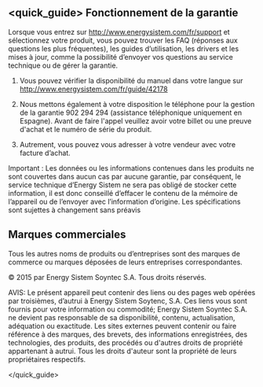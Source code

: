 ## <quick_guide> Fonctionnement de la garantie

Lorsque vous entrez sur http://www.energysistem.com/fr/support et sélectionnez votre produit, vous pouvez trouver les FAQ (réponses aux questions les plus fréquentes), les guides d’utilisation, les drivers et les mises à jour, comme la possibilité d’envoyer vos questions au service technique ou de gérer la garantie.

1. Vous pouvez vérifier la disponibilité du manuel dans votre langue sur
http://www.energysistem.com/fr/guide/42178

2. Nous mettons également à votre disposition le téléphone pour la gestion de la garantie 902 294 294 (assistance téléphonique uniquement en Espagne). Avant de faire l'appel veuillez avoir votre billet ou une preuve d'achat et le numéro de série du produit.

3. Autrement, vous pouvez vous adresser à votre vendeur avec votre facture d’achat.

Important : Les données ou les informations contenues dans les produits ne sont couvertes dans aucun cas par aucune garantie, par conséquent, le service technique d’Energy Sistem ne sera pas obligé de stocker cette information, il est donc conseillé d’effacer le contenu de la mémoire de l’appareil ou de l’envoyer avec l’information d’origine. Les spécifications sont sujettes à changement sans préavis

## Marques commerciales

Tous les autres noms de produits ou d’entreprises sont des marques de commerce ou marques déposées de leurs entreprises correspondantes.

© 2015 par Energy Sistem Soyntec S.A. Tous droits réservés.

AVIS: Le présent appareil peut contenir des liens ou des pages web opérées par troisièmes, d’autrui à Energy Sistem Soytenc, S.A. Ces liens vous sont fournis pour votre information ou commodité; Energy Sistem Soyntec S.A. ne devient pas responsable de sa disponibilité, contenu, actualisation, adéquation ou exactitude. Les sites externes peuvent contenir ou faire référence à des marques, des brevets, des informations enregistrées, des technologies, des produits, des procédés ou d'autres droits de propriété appartenant à autrui. Tous les droits d'auteur sont la propriété de leurs propriétaires respectifs.

</quick_guide>
